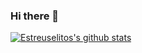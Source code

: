 ### Hi there 👋

<!--
**Estreuselito/Estreuselito** is a ✨ _special_ ✨ repository because its `README.md` (this file) appears on your GitHub profile.

Here are some ideas to get you started:

- 🔭 I’m currently working on ...
- 🌱 I’m currently learning ...
- 👯 I’m looking to collaborate on ...
- 🤔 I’m looking for help with ...
- 💬 Ask me about ...
- 📫 How to reach me: ...
- 😄 Pronouns: ...
- ⚡ Fun fact: ...
-->

[![Estreuselitos's github stats](https://github-readme-stats.vercel.app/api?username=Estreuselito&count_private=true&show_icons=true&theme=radical&hide_rank=false)](https://github.com/anuraghazra/github-readme-stats)
